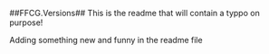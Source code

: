 ##FFCG.Versions##
This is the readme that will contain a typpo on purpose!

Adding something new and funny in the readme file
